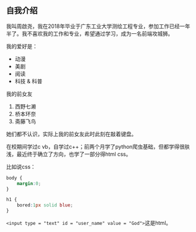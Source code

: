 ## 自我介绍

我叫周啟尧，我在2018年毕业于广东工业大学测绘工程专业，参加工作已经一年半了。我不喜欢我的工作和专业，希望通过学习，成为一名前端攻城狮。

我的爱好是：

* 动漫
* 美剧
* 阅读
* 科技 & 科普

我的前女友

1. 西野七濑
2. 桥本环奈
3. 斋藤飞鸟

她们都不认识，实际上我的前女友此时此刻在敲着键盘。

在校期间学过c vb，自学过c++；前两个月学了python爬虫基础，但都学得很肤浅，最近终于确立了方向，也学了一部分得html css。

比如说css：
```css
body {
    margin:0;
}

h1 {
    bored:1px solid blue;
}
```

`<input type = "text" id = "user_name" value = "God">`这是html。

